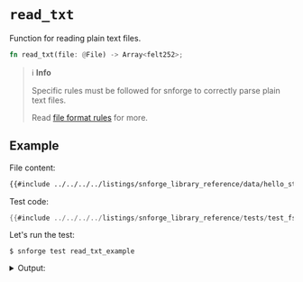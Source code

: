 # `read_txt`

Function for reading plain text files.

```rust
fn read_txt(file: @File) -> Array<felt252>;
```

> ℹ️ **Info**
>
> Specific rules must be followed for snforge to correctly parse plain text files.
>
> Read [file format rules](./file_format_rules.md#plain-text-files) for more.

## Example

File content:
```txt
{{#include ../../../../listings/snforge_library_reference/data/hello_starknet.txt}}
```

Test code:
```rust
{{#include ../../../../listings/snforge_library_reference/tests/test_fs_read_txt.cairo}}
```

<!-- { "package_name": "snforge_library_reference" } -->
Let's run the test:
```shell
$ snforge test read_txt_example
```

<details>
<summary>Output:</summary>

```shell
Collected 1 test(s) from snforge_library_reference package
Running 1 test(s) from tests/
0x48656c6c6f20537461726b6e657421
0x4c6574277320636f646520696e20436169726f21
0x0
0x4578616d706c652062797465206172726179
0x12
[PASS] snforge_library_reference_integrationtest::test_fs_read_txt::read_txt_example ([..])
Running 0 test(s) from src/
Tests: 1 passed, 0 failed, 0 ignored, [..] filtered out
```
</details>
<br>
